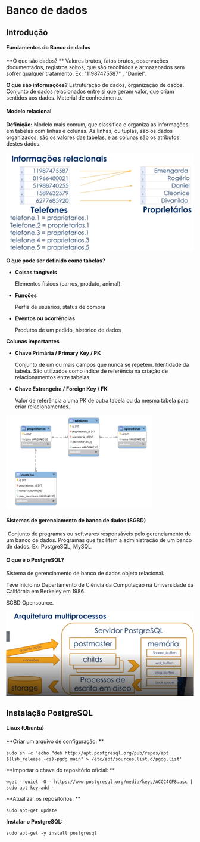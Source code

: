 # Banco de dados

## Introdução

#### Fundamentos do Banco de dados

**O que são dados? ** Valores brutos, fatos brutos, observações documentados, registros soltos, que são recolhidos e armazenados sem sofrer qualquer tratamento. Ex: "11987475587" , "Daniel".

**O que são informações?** Estruturação de dados, organização de dados. Conjunto de dados relacionados entre si que geram valor, que criam sentidos aos dados. Material de conhecimento.

#### Modelo relacional

**Definição:** Modelo mais comum, que classifica e organiza as informações em tabelas com linhas e colunas. As linhas, ou tuplas, são os dados organizados, são os valores das tabelas, e as colunas são os atributos destes dados.

<img src=".\Imagens\image-1.png" alt="image-1" style="zoom:50%;" />

**O que pode ser definido como tabelas?**

- **Coisas tangíveis**

  Elementos físicos (carros, produto, animal).

- **Funções**

  Perfis de usuários, status de compra

- **Eventos ou ocorrências**

  Produtos de um pedido, histórico de dados

**Colunas importantes**

- **Chave Primária / Primary Key / PK**

  Conjunto de um ou mais campos que nunca se repetem. Identidade da tabela. São utilizados como índice de referência na criação de relacionamentos entre tabelas.

- **Chave Estrangeira / Foreign Key / FK**

  Valor de referência a uma PK de outra tabela ou da mesma tabela para criar relacionamentos.

<img src=".\Imagens\image-2.png" alt="image-2" style="zoom:50%;" />

#### Sistemas de gerenciamento de banco de dados (SGBD)

​	Conjunto de programas ou softwares responsáveis pelo gerenciamento de um banco de dados. Programas que facilitam a administração de um banco de dados. Ex: PostgreSQL, MySQL.

#### O que é o PostgreSQL?

Sistema de gerenciamento de banco de dados objeto relacional.

Teve início no Departamento de Ciência da Computação na Universidade da Califórnia em Berkeley em 1986.

SGBD Opensource.

<img src=".\Imagens\image-3.png" alt="image-3" style="zoom:50%;" />



## Instalação PostgreSQL

#### Linux (Ubuntu)

**Criar um arquivo de configuração: **

```
sudo sh -c 'echo "deb http://apt.postgresql.org/pub/repos/apt $(lsb_release -cs)-pgdg main" > /etc/apt/sources.list.d/pgdg.list'
```

**Importar o chave do repositório oficial: **

```
wget --quiet -O - https://www.postgresql.org/media/keys/ACCC4CF8.asc | sudo apt-key add -
```

**Atualizar os repositórios: **

```
sudo apt-get update
```

**Instalar o PostgreSQL:**

```
sudo apt-get -y install postgresql
```

